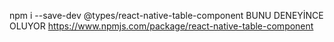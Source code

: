 npm i --save-dev @types/react-native-table-component BUNU DENEYİNCE OLUYOR
https://www.npmjs.com/package/react-native-table-component